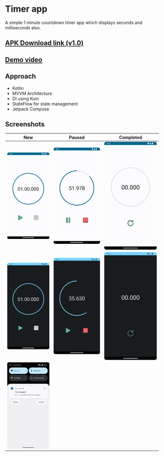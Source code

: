 # Timer app
A simple 1 minute countdown timer app which displays seconds and milliseconds also.

## [APK Download link (v1.0)](https://drive.google.com/uc?export=download&id=16-zEsVk-s2CVeBf8cQ5gBQluA0m-Qhy5)

## [Demo video](https://drive.google.com/file/d/1E-PljLNiMT-peY8TfBQnyNLpAi3Xl5OI/view?usp=sharing)

## Approach
- Kotlin
- MVVM Architecture
- DI using Koin
- StateFlow for state management
- Jetpack Compose

## Screenshots

| New                                           | Paused                              | Completed                           |
|-----------------------------------------------|-------------------------------------|-------------------------------------|
| ![Light 1](screenshots/light-1.png)           | ![Light 2](screenshots/light-2.png) | ![Light 3](screenshots/light-3.png) |
| ![Dark 1](screenshots/dark-1.png)             | ![Dark 2](screenshots/dark-2.png)   | ![Dark 3](screenshots/dark-3.png)   |
| ![Notification](screenshots/notification.png) |                                     |                                     |
